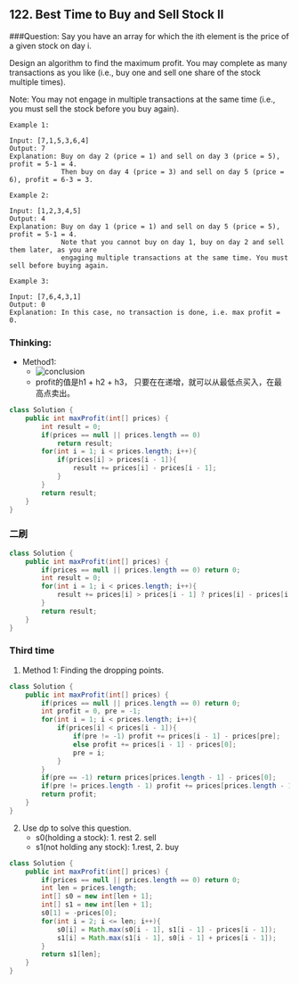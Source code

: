 ## 122. Best Time to Buy and Sell Stock II

###Question:
Say you have an array for which the ith element is the price of a given stock on day i.

Design an algorithm to find the maximum profit. You may complete as many transactions as you like (i.e., buy one and sell one share of the stock multiple times).

Note: You may not engage in multiple transactions at the same time (i.e., you must sell the stock before you buy again).

```
Example 1:

Input: [7,1,5,3,6,4]
Output: 7
Explanation: Buy on day 2 (price = 1) and sell on day 3 (price = 5), profit = 5-1 = 4.
             Then buy on day 4 (price = 3) and sell on day 5 (price = 6), profit = 6-3 = 3.

Example 2:

Input: [1,2,3,4,5]
Output: 4
Explanation: Buy on day 1 (price = 1) and sell on day 5 (price = 5), profit = 5-1 = 4.
             Note that you cannot buy on day 1, buy on day 2 and sell them later, as you are
             engaging multiple transactions at the same time. You must sell before buying again.

Example 3:

Input: [7,6,4,3,1]
Output: 0
Explanation: In this case, no transaction is done, i.e. max profit = 0.
```

### Thinking:
* Method1:
	* ![conclusion](https://i.imgur.com/QspkG8M.jpg)
	* profit的值是h1 + h2 + h3， 只要在在递增，就可以从最低点买入，在最高点卖出。

```Java
class Solution {
    public int maxProfit(int[] prices) {
        int result = 0;
        if(prices == null || prices.length == 0)
            return result;
        for(int i = 1; i < prices.length; i++){
            if(prices[i] > prices[i - 1]){
                result += prices[i] - prices[i - 1];
            }
        }
        return result;
    }
}
```

### 二刷
```Java
class Solution {
    public int maxProfit(int[] prices) {
        if(prices == null || prices.length == 0) return 0;
        int result = 0;
        for(int i = 1; i < prices.length; i++){
            result += prices[i] > prices[i - 1] ? prices[i] - prices[i - 1]: 0;
        }
        return result;
    }
}
```

### Third time
1. Method 1: Finding the dropping points.
```Java
class Solution {
    public int maxProfit(int[] prices) {
        if(prices == null || prices.length == 0) return 0;
        int profit = 0, pre = -1;
        for(int i = 1; i < prices.length; i++){
            if(prices[i] < prices[i - 1]){
                if(pre != -1) profit += prices[i - 1] - prices[pre];
                else profit += prices[i - 1] - prices[0];
                pre = i;
            }
        }
        if(pre == -1) return prices[prices.length - 1] - prices[0];
        if(pre != prices.length - 1) profit += prices[prices.length - 1] - prices[pre];
        return profit;
    }
}
```

2. Use dp to solve this question.
	* s0(holding a stock): 1. rest 2. sell
	* s1(not holding any stock): 1.rest, 2. buy
```Java
class Solution {
    public int maxProfit(int[] prices) {
        if(prices == null || prices.length == 0) return 0;
        int len = prices.length;
        int[] s0 = new int[len + 1];
        int[] s1 = new int[len + 1];
        s0[1] = -prices[0];
        for(int i = 2; i <= len; i++){
            s0[i] = Math.max(s0[i - 1], s1[i - 1] - prices[i - 1]);
            s1[i] = Math.max(s1[i - 1], s0[i - 1] + prices[i - 1]);
        }
        return s1[len];
    }
}
```